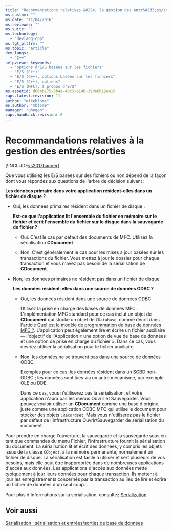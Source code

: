 ```yaml
---
title: "Recommandations relatives &#224; la gestion des entr&#233;es/sorties | Microsoft Docs"
ms.custom: ""
ms.date: "11/04/2016"
ms.reviewer: ""
ms.suite: ""
ms.technology: 
  - "devlang-cpp"
ms.tgt_pltfrm: ""
ms.topic: "article"
dev_langs: 
  - "C++"
helpviewer_keywords: 
  - "options d'E/S basées sur les fichiers"
  - "E/S (C++)"
  - "E/S (C++), options basées sur les fichiers"
  - "E/S (C++), options"
  - "E/S (MFC), à propos d'E/S"
ms.assetid: d664b175-3b4a-40c3-b14b-39de6b12e419
caps.latest.revision: 11
author: "mikeblome"
ms.author: "mblome"
manager: "ghogen"
caps.handback.revision: 6
---
```

# Recommandations relatives &#224; la gestion des entr&#233;es/sorties
[!INCLUDE[vs2017banner](../assembler/inline/includes/vs2017banner.md)]

Que vous utilisiez les E\/S basées sur des fichiers ou non dépend de la façon dont vous répondez aux questions de l'arbre de décision suivant :  
  
 **Les données primaire dans votre application résident\-elles dans un fichier de disque ?**  
  
-   Oui, les données primaires résident dans un fichier de disque :  
  
     **Est\-ce que l'application lit l'ensemble du fichier en mémoire sur le fichier et écrit l'ensemble du fichier sur le disque dans la sauvegarde de fichier ?**  
  
    -   Oui: C'est le cas par défaut des documents de MFC.  Utilisez la sérialisation **CDocument**.  
  
    -   Non: C'est généralement le cas pour les mises à jour basées sur les transactions du fichier.  Vous mettez à jour le dossier pour chaque transaction et vous n'avez pas besoin de la sérialisation de **CDocument**.  
  
-   Non, les données primaires ne résident pas dans un fichier de disque:  
  
     **Les données résident\-elles dans une source de données ODBC ?**  
  
    -   Oui, les données résident dans une source de données ODBC:  
  
         Utilisez la prise en charge des bases de données MFC.  L'implémentation MFC standard pour ce cas inclut un objet de **CDocument** qui stocke un objet de `CDatabase`, comme décrit dans l'article [Quel est le modèle de programmation de base de données MFC ?](../data/what-is-the-mfc-database-programming-model-q.md).  L'application peut également lire et écrire un fichier auxiliaire — l'objectif de l'Application « une option de vue de base de données et une option de prise en charge du fichier ».  Dans ce cas, vous devriez utiliser la sérialisation pour le fichier auxiliaire.  
  
    -   Non, les données ne se trouvent pas dans une source de données ODBC.  
  
         Exemples pour ce cas: les données résident dans un SGBD non\-ODBC ; les données sont lues via un autre mécanisme, par exemple OLE ou DDE.  
  
         Dans ce cas, vous n'utiliserez pas la sérialisation, et votre application n'aura pas les menus Ouvrir et Sauvegarder.  Vous pouvez vouloir utiliser un **CDocument** comme une base d'origine, juste comme une application ODBC MFC qui utilise le document pour stocker des objets `CRecordset`.  Mais vous n'utiliserez pas le fichier par défaut de l'infrastructure Ouvrir\/Sauvegarder de sérialisation du document.  
  
 Pour prendre en charge l'ouverture, la sauvegarde et la sauvegarde sous en tant que commandes du menu Fichier, l'infrastructure fournit la sérialisation du document.  La sérialisation lit et écrit des données, y compris les objets issus de la classe `CObject`, à la mémoire permanente, normalement un fichier de disque.  La sérialisation est facile à utiliser et sert plusieurs de vos besoins, mais elle peut être inappropriée dans de nombreuses applications d'accès aux données.  Les applications d'accès aux données mette typiquement à jour leurs données pour chaque transaction.  Ils mettent à jour les enregistrements concernés par la transaction au lieu de lire et écrire un fichier de données d'un seul coup.  
  
 Pour plus d'informations sur la sérialisation, consultez [Serialization](../mfc/serialization-in-mfc.md).  
  
## Voir aussi  
 [Sérialisation : sérialisation et entrées\/sorties de base de données](../mfc/serialization-serialization-vs-database-input-output.md)